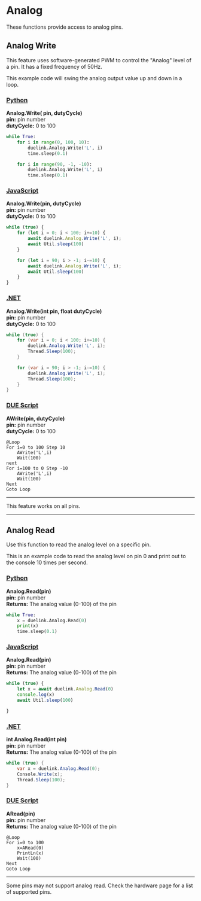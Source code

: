 # Analog

These functions provide access to analog pins. 

## Analog Write

This feature uses software-generated PWM to control the "Analog" level of a pin. It has a fixed frequency of 50Hz.

This example code will swing the analog output value up and down in a loop.

### [Python](#tab/py)

**Analog.Write( pin, dutyCycle)**<br>
**pin:** pin number<br>
**dutyCycle:** 0 to 100

```python
while True:
	for i in range(0, 100, 10):
		duelink.Analog.Write('L', i)
		time.sleep(0.1)

	for i in range(90, -1, -10):
		duelink.Analog.Write('L', i)
		time.sleep(0.1)
```



### [JavaScript](#tab/js)
**Analog.Write(pin, dutyCycle)**<br>
**pin:** pin number<br>
**dutyCycle:** 0 to 100

```js
while (true) {
	for (let i = 0; i < 100; i+=10) {
		await duelink.Analog.Write('L', i);
		await Util.sleep(100)
	}

	for (let i = 90; i > -1; i-=10) {
		await duelink.Analog.Write('L', i);
		await Util.sleep(100)
	}
}
```

### [.NET](#tab/net)
**Analog.Write(int pin, float dutyCycle)**<br>
**pin:** pin number<br>
**dutyCycle:** 0 to 100

```cs
while (true) {
	for (var i = 0; i < 100; i+=10) {
		duelink.Analog.Write('L', i);
		Thread.Sleep(100);
	}

	for (var i = 90; i > -1; i-=10) {
		duelink.Analog.Write('L', i);
		Thread.Sleep(100);
	}
}
```

### [DUE Script](#tab/due)
**AWrite(pin, dutyCycle)**<br>
**pin:** pin number<br>
**dutyCycle:** 0 to 100

```
@Loop
For i=0 to 100 Step 10
    AWrite('L',i)
    Wait(100)
next
For i=100 to 0 Step -10
    AWrite('L',i) 
    Wait(100)
Next
Goto Loop
```
---

This feature works on all pins.

---

## Analog Read

Use this function to read the analog level on a specific pin.

This is an example code to read the analog level on pin 0 and print out to the console 10 times per second.

### [Python](#tab/py)
**Analog.Read(pin)**<br>
**pin:** pin number <br>
**Returns:** The analog value (0-100) of the pin 

```python
while True:
	x = duelink.Analog.Read(0)
	print(x)
	time.sleep(0.1)
```

### [JavaScript](#tab/js)
**Analog.Read(pin)**<br>
**pin:** pin number <br>
**Returns:** The analog value (0-100) of the pin 

```js
while (true) {
	let x = await duelink.Analog.Read(0)
	console.log(x)
	await Util.sleep(100)

}

```

### [.NET](#tab/net)
**int Analog.Read(int pin)**<br>
**pin:** pin number <br>
**Returns:** The analog value (0-100) of the pin 

```cs
while (true) {
	var x = duelink.Analog.Read(0);
	Console.Write(x);
	Thread.Sleep(100);
}
```

### [DUE Script](#tab/due)
**ARead(pin)**<br>
**pin:** pin number <br>
**Returns:** The analog value (0-100) of the pin 

```
@Loop
For i=0 to 100
    x=ARead(0)
    PrintLn(x)  
    Wait(100)
Next
Goto Loop
```
---


Some pins may not support analog read. Check the hardware page for a list of supported pins.